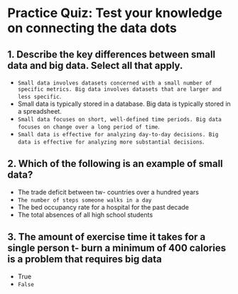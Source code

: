 # Practice Quiz: Test your knowledge on connecting the data dots

## 1. Describe the key differences between small data and big data. Select all that apply.

- `Small data involves datasets concerned with a small number of specific metrics. Big data involves datasets that are larger and less specific`.
- Small data is typically stored in a database. Big data is typically stored in a spreadsheet.
- `Small data focuses on short, well-defined time periods. Big data focuses on change over a long period of time`.
- `Small data is effective for analyzing day-to-day decisions. Big data is effective for analyzing more substantial decisions`.

## 2. Which of the following is an example of small data?

- The trade deficit between tw- countries over a hundred years
- `The number of steps someone walks in a day`
- The bed occupancy rate for a hospital for the past decade
- The total absences of all high school students

## 3. The amount of exercise time it takes for a single person t- burn a minimum of 400 calories is a problem that requires big data

- True
- `False`
